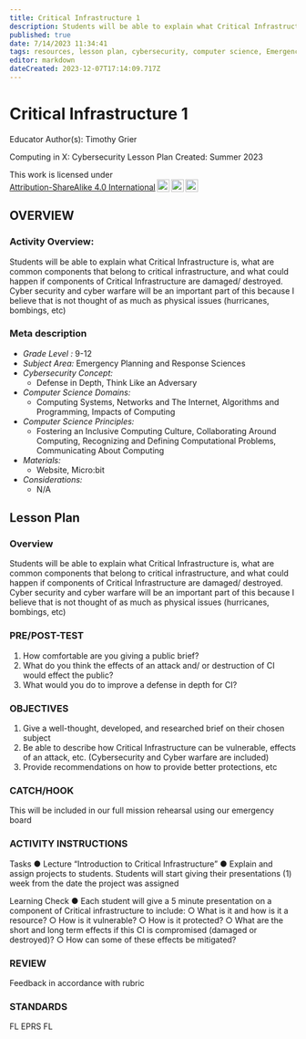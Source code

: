 ```yaml
---
title: Critical Infrastructure 1
description: Students will be able to explain what Critical Infrastructure is, what are common components that belong to critical infrastructure, and what could happen if components of  Critical Infrastructure are damaged/ destroyed. Cyber security and cyber warfare will be an important part of this because I believe that is not thought of as much as physical issues (hurricanes, bombings, etc)
published: true
date: 7/14/2023 11:34:41
tags: resources, lesson plan, cybersecurity, computer science, Emergency Planning and Response Sciences 
editor: markdown
dateCreated: 2023-12-07T17:14:09.717Z
---
```

# Critical Infrastructure 1


Educator Author(s): Timothy Grier


Computing in X: Cybersecurity Lesson Plan 
Created: Summer 2023


<p xmlns:cc="http://creativecommons.org/ns#" >This work is licensed under <a href="http://creativecommons.org/licenses/by-sa/4.0/?ref=chooser-v1" target="_blank" rel="license noopener noreferrer" style="display:inline-block;">Attribution-ShareAlike 4.0 International<img style="height:22px!important;margin-left:3px;vertical-align:text-bottom;" src="https://mirrors.creativecommons.org/presskit/icons/cc.svg?ref=chooser-v1"><img style="height:22px!important;margin-left:3px;vertical-align:text-bottom;" src="https://mirrors.creativecommons.org/presskit/icons/by.svg?ref=chooser-v1"><img style="height:22px!important;margin-left:3px;vertical-align:text-bottom;" src="https://mirrors.creativecommons.org/presskit/icons/sa.svg?ref=chooser-v1"></a></p>





## OVERVIEW


### Activity Overview:  
Students will be able to explain what Critical Infrastructure is, what are common components that belong to critical infrastructure, and what could happen if components of  Critical Infrastructure are damaged/ destroyed. Cyber security and cyber warfare will be an important part of this because I believe that is not thought of as much as physical issues (hurricanes, bombings, etc)


### Meta description
+ *Grade Level :* 9-12 
+ *Subject Area:* Emergency Planning and Response Sciences 
+ *Cybersecurity Concept:* 
   + Defense in Depth, Think Like an Adversary
+ *Computer Science Domains:*
   + Computing Systems, Networks and The Internet, Algorithms and Programming, Impacts of Computing
+ *Computer Science Principles:*
   + Fostering an Inclusive Computing Culture, Collaborating Around Computing, Recognizing and Defining Computational Problems, Communicating About Computing
+ *Materials:* 
   + Website, Micro:bit
+ *Considerations:*
   + N/A


## Lesson Plan
### Overview
Students will be able to explain what Critical Infrastructure is, what are common components that belong to critical infrastructure, and what could happen if components of  Critical Infrastructure are damaged/ destroyed. Cyber security and cyber warfare will be an important part of this because I believe that is not thought of as much as physical issues (hurricanes, bombings, etc)


### PRE/POST-TEST
1. How comfortable are you giving a public brief?
2. What do you think the effects of an attack and/ or destruction of CI would effect the public?  
3. What would you do to improve a defense in depth for CI?


### OBJECTIVES
1. Give a well-thought, developed, and researched brief on their chosen subject 
2. Be able to describe how Critical Infrastructure can be vulnerable, effects of an attack, etc. (Cybersecurity and Cyber warfare are included)  
3. Provide recommendations on how to provide better protections, etc


### CATCH/HOOK
This will be included in our full mission rehearsal using our emergency board


### ACTIVITY INSTRUCTIONS
Tasks 
●        Lecture “Introduction to Critical Infrastructure”
●        Explain and assign projects to students. Students will start giving their presentations (1) week from the date the project was assigned 


Learning Check 
●        Each student will give a 5 minute presentation on a component of Critical infrastructure to include:
○        What is it and how is it a resource?
○        How is it vulnerable? 
○        How is it protected? 
○        What are the short and long term effects if this CI is compromised (damaged or destroyed)?
○        How can some of these effects be mitigated?






### REVIEW
Feedback in accordance with rubric


### STANDARDS        
FL EPRS
FL